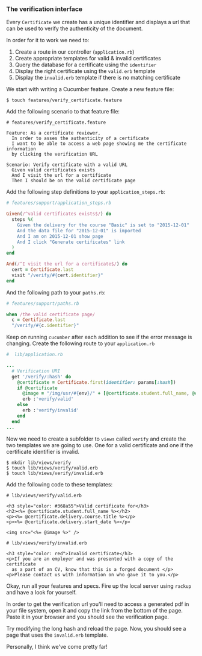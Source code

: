 ### The verification interface

Every `Certificate` we create has a unique identifier and displays a url that can be used to verify the authenticity of the document.

In order for it to work we need to:

1. Create a route in our controller (`application.rb`)
2. Create appropriate templates for valid & invalid certificates
3. Query the database for a certificate using the `identifier`
4. Display the right certificate using the `valid.erb` template
5. Display the `invalid.erb` template if there is no matching certificate

We start with writing a Cucumber feature. Create a new feature file:

```shell
$ touch features/verify_certificate.feature
```

Add the following scenario to that feature file:

```gherkin
# features/verify_certificate.feature

Feature: As a certificate reviewer,
  In order to asses the authenticity of a certificate
  I want to be able to access a web page showing me the certificate information
  by clicking the verification URL

Scenario: Verify certificate with a valid URL
  Given valid certificates exists
  And I visit the url for a certificate
  Then I should be on the valid certificate page
```

Add the following step definitions to your `application_steps.rb`:

```ruby
# features/support/application_steps.rb

Given(/^valid certificates exists$/) do
  steps %(
    Given the delivery for the course "Basic" is set to "2015-12-01"
    And the data file for "2015-12-01" is imported
    And I am on 2015-12-01 show page
    And I click "Generate certificates" link
  )
end

And(/^I visit the url for a certificate$/) do
  cert = Certificate.last
  visit "/verify/#{cert.identifier}"
end
```

And the following path to your `paths.rb`:

```ruby
# features/support/paths.rb

when /the valid certificate page/
  c = Certificate.last
  "/verify/#{c.identifier}"
```

Keep on running `cucumber` after each addition to see if the error message is changing.
Create the following route to your `application.rb`

```ruby
#  lib/application.rb

...
  # Verification URI
  get '/verify/:hash' do
    @certificate = Certificate.first(identifier: params[:hash])
    if @certificate
      @image = "/img/usr/#{env}/" + [@certificate.student.full_name, @certificate.delivery.start_date].join('_').downcase.gsub!(/\s/, '_') + '.jpg'
      erb :'verify/valid'
    else
      erb :'verify/invalid'
    end
  end
...

```

Now we need to create a subfolder to `views` called `verify` and create the two templates we are going to use. One for a valid certificate and one if the certificate identifier is invalid.

```shell
$ mkdir lib/views/verify
$ touch lib/views/verify/valid.erb
$ touch lib/views/verify/invalid.erb
```

Add the following code to these templates:

```erb
# lib/views/verify/valid.erb

<h3 style="color: #368a55">Valid certificate for</h3>
<h2><%= @certificate.student.full_name %></h2>
<p><%= @certificate.delivery.course.title %></p>
<p><%= @certificate.delivery.start_date %></p>

<img src="<%= @image %>" />
```

```erb
# lib/views/verify/invalid.erb

<h3 style="color: red">Invalid certificate</h3>
<p>If you are an employer and was presented with a copy of the certificate
  as a part of an CV, know that this is a forged document </p>
<p>Please contact us with information on who gave it to you.</p>
```

Okay, run all your features and specs. Fire up the local server using `rackup` and have a look for yourself.

In order to get the verification url you'll need to access a generated pdf in your file system, open it and copy the link from the bottom of the page. Paste it in your browser and you should see the verification page.

Try modifying the long hash and reload the page. Now, you should see a page that uses the `invalid.erb` template.

Personally, I think we've come pretty far!
